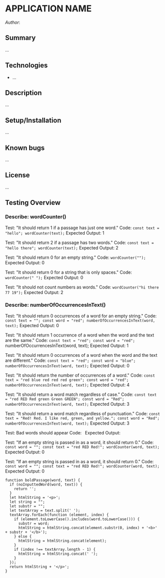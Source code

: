 # APPLICATION NAME

_Author_:

## Summary

...

## Technologies

- ...

## Description

...

## Setup/Installation

...

## Known bugs

...

## License

...

## Testing Overview

### Describe: wordCounter()

Test: "It should return 1 if a passage has just one word."
Code:
`const text = "hello"; wordCounter(text);`
Expected Output: 1

Test: "It should return 2 if a passage has two words."
Code:
`const text = "hello there"; wordCounter(text);`
Expected Output: 2

Test: "It should return 0 for an empty string."
Code: `wordCounter("");`
Expected Output: 0

Test: "It should return 0 for a string that is only spaces."
Code: `wordCounter(" ");`
Expected Output: 0

Test: "It should not count numbers as words."
Code: `wordCounter("hi there 77 19");`
Expected Output: 2

### Describe: numberOfOccurrencesInText()

Test: "It should return 0 occurrences of a word for an empty string."
Code:
`const text = ""; const word = "red"; numberOfOccurrencesInText(word, text);`
Expected Output: 0

Test: "It should return 1 occurrence of a word when the word and the text are the same."
Code:
`const text = "red"; const word = "red";`
numberOfOccurrencesInText(word, text);
Expected Output: 1

Test: "It should return 0 occurrences of a word when the word and the text are different."
Code:
`const text = "red"; const word = "blue"; numberOfOccurrencesInText(word, text);`
Expected Output: 0

Test: "It should return the number of occurrences of a word."
Code:
`const text = "red blue red red red green"; const word = "red"; numberOfOccurrencesInText(word, text);`
Expected Output: 4

Test: "It should return a word match regardless of case."
Code:
`const text = "red RED Red green Green GREEN"; const word = "Red"; numberOfOccurrencesInText(word, text);`
Expected Output: 3

Test: "It should return a word match regardless of punctuation."
Code:
`const text = "Red! Red. I like red, green, and yellow."; const word = "Red"; numberOfOccurrencesInText(word, text);`
Expected Output: 3

Test: Bad words should appear
Code:` `
Expected Output:

Test: "If an empty string is passed in as a word, it should return 0."
Code:
`const word = ""; const text = "red RED Red!"; wordCounter(word, text);`
Expected Output: 0

Test: "If an empty string is passed in as a word, it should return 0."
Code:
`const word = ""; const text = "red RED Red!"; wordCounter(word, text);`
Expected Output: 0

```
function boldPassage(word, text) {
  if (noInputtedWord(word, text)) {
    return '';
  }
  let htmlString = '<p>';
  let string = "";
  let substr = "";
  let textArray = text.split(' ');
  textArray.forEach(function (element, index) {
    if (element.toLowerCase().includes(word.toLowerCase())) {
      substr = word;
      htmlString = htmlString.concat(element.substr(0, index) + '<b>' + substr + '</b>');
    } else {
      htmlString = htmlString.concat(element);
    }
    if (index !== textArray.length - 1) {
      htmlString = htmlString.concat(' ');
    }
  });
  return htmlString + '</p>';
}
```